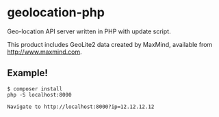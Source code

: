 geolocation-php
===============

Geo-location API server written in PHP with update script.

This product includes GeoLite2 data created by MaxMind, available from
<a href="http://www.maxmind.com">http://www.maxmind.com</a>.

Example!
--------

    $ composer install
    php -S localhost:8000

    Navigate to http://localhost:8000?ip=12.12.12.12

